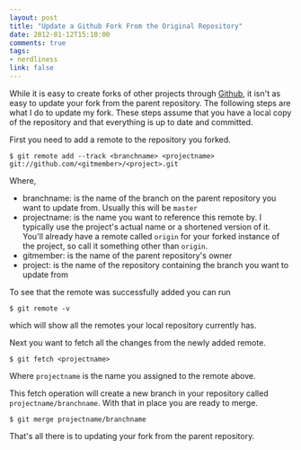 ```yaml
---
layout: post
title: "Update a Github Fork From the Original Repository"
date: 2012-01-12T15:10:00
comments: true
tags:
- nerdliness
link: false
---
```

While it is easy to create forks of other projects through [Github](http://github.com "Github"), it isn't as easy to update your fork from the parent repository. The following steps are what I do to update my fork. These steps assume that you have a local copy of the repository and that everything is up to date and committed.

First you need to add a remote to the repository you forked.

    $ git remote add --track <branchname> <projectname> git://github.com/<gitmember>/<project>.git

Where,

* branchname: is the name of the branch on the parent repository you want to update from. Usually this will be `master`
* projectname: is the name you want to reference this remote by. I typically use the project's actual name or a shortened version of it. You'll already have a remote called `origin` for your forked instance of the project, so call it something other than `origin`.
* gitmember: is the name of the parent repository's owner
* project: is the name of the repository containing the branch you want to update from

To see that the remote was successfully added you can run

    $ git remote -v

which will show all the remotes your local repository currently has.

Next you want to fetch all the changes from the newly added remote.

    $ git fetch <projectname>

Where `projectname` is the name you assigned to the remote above. 

This fetch operation will create a new branch in your repository called `projectname/branchname`. With that in place you are ready to merge.

    $ git merge projectname/branchname

That's all there is to updating your fork from the parent repository.
